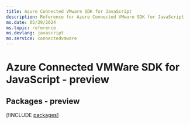```yaml
---
title: Azure Connected VMware SDK for JavaScript
description: Reference for Azure Connected VMware SDK for JavaScript
ms.date: 05/29/2024
ms.topic: reference
ms.devlang: javascript
ms.service: connectedvmware
---
```

# Azure Connected VMWare SDK for JavaScript - preview
## Packages - preview
[!INCLUDE [packages](connected-vmware-index.md)]
